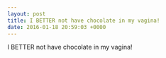 ```yaml
---
layout: post
title: I BETTER not have chocolate in my vagina!
date: 2016-01-18 20:59:03 +0000
---
```


I BETTER not have chocolate in my vagina!


